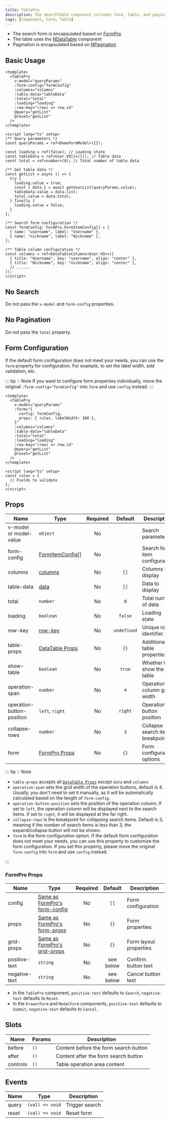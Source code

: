 ```yaml
---
title: TablePro
description: The SearchTable component includes form, table, and pagination components
tags: [Component, Form, Table]
---
```


- The search form is encapsulated based on [FormPro](/en/components/form-pro)
- The table uses the [NDataTable](https://www.naiveui.com/en-US/os-theme/components/data-table) component
- Pagination is encapsulated based on [NPagination](https://www.naiveui.com/en-US/os-theme/components/pagination)

## Basic Usage

```vue [vue]
<template>
  <TablePro
    v-model="queryParams"
    :form-config="formConfig"
    :columns="columns"
    :table-data="tableData"
    :total="total"
    :loading="loading"
    :row-key="(row) => row.id"
    @query="getList"
    @reset="getList"
  />
</template>

<script lang="ts" setup>
/** Query parameters */
const queryParams = ref<DemoFormModel>({});

const loading = ref(false); // Loading state
const tableData = ref<User.VO[]>([]); // Table data
const total = ref<number>(0); // Total number of table data

/** Get table data */
const getList = async () => {
  try {
    loading.value = true;
    const { data } = await getUserList(queryParams.value);
    tableData.value = data.list;
    total.value = data.total;
  } finally {
    loading.value = false;
  }
};

/** Search form configuration */
const formConfig: FormPro.FormItemConfig[] = [
  { name: "username", label: "Username" },
  { name: "nickname", label: "Nickname" },
];

/** Table column configuration */
const columns = ref<DataTableColumns<User.VO>>([
  { title: "Username", key: "username", align: "center" },
  { title: "Nickname", key: "nickname", align: "center" },
  // ......
]);
</script>
```

## No Search

Do not pass the `v-model` and `form-config` properties.

## No Pagination

Do not pass the `total` property.

## Form Configuration

If the default form configuration does not meet your needs, you can use the `form` property for configuration. For example, to set the label width, add validation, etc.

::: tip 💡 Note
If you want to configure form properties individually, move the original `:form-config="formConfig"` into `form` and use `config` instead.
:::

```vue [vue]
<template>
  <TablePro
    v-model="queryParams"
    :form="{
      config: formConfig,
      props: { rules, labelWidth: 100 },
    }"
    :columns="columns"
    :table-data="tableData"
    :total="total"
    :loading="loading"
    :row-key="(row) => row.id"
    @query="getList"
    @reset="getList"
  />
</template>

<script lang="ts" setup>
const rules = {
  // Fields to validate
};
</script>
```

## Props

| Name | Type | Required | Default | Description |
| --- | --- | :--: | :--: | --- |
| v-model or model-value | `object` | No | | Search parameters |
| form-config | [FormItemConfig[]](/en/components/form-pro#formitemconfig) | No | | Search form item configuration |
| columns | [columns](https://www.naiveui.com/en-US/os-theme/components/data-table#DataTable-Props) | No | `[]` | Columns to display |
| table-data | [data](https://www.naiveui.com/en-US/os-theme/components/data-table#DataTable-Props) | No | `[]` | Data to display |
| total | `number` | No | `0` | Total number of data |
| loading | `boolean` | No | `false` | Loading state |
| row-key | [row-key](https://www.naiveui.com/en-US/os-theme/components/data-table#DataTable-Props) | No | `undefined` | Unique row identifier |
| table-props | [DataTable Props](https://www.naiveui.com/en-US/os-theme/components/data-table#DataTable-Props) | No | `{}` | Additional table properties |
| show-table | `boolean` | No | `true` | Whether to show the table |
| operation-span | `number` | No | `4` | Operation column grid width |
| operation-button-position | `left`, `right` | No | `right` | Operation button position |
| collapse-rows | `number` | No | `3` | Collapse search item breakpoint |
| form | [FormPro Props](/en/components/table-pro#formpro-props) | No | `{}` | Form configuration options |

::: tip 💡 Note

- `table-props` accepts all [`DataTable Props`](https://www.naiveui.com/en-US/os-theme/components/data-table#DataTable-Props) except `data` and `columns`
- `operation-span` sets the grid width of the operation buttons, default is 4. Usually, you don't need to set it manually, as it will be automatically calculated based on the length of `form-config`.
- `operation-button-position` sets the position of the operation column. If set to `left`, the operation column will be displayed next to the search items. If set to `right`, it will be displayed at the far right.
- `collapse-rows` is the breakpoint for collapsing search items. Default is 3, meaning if the number of search items is less than 3, the expand/collapse button will not be shown.
- `form` is the form configuration option. If the default form configuration does not meet your needs, you can use this property to customize the form configuration. If you set this property, please move the original `form-config` into `form` and use `config` instead.

:::

### FormPro Props

| Name | Type | Required | Default | Description |
| --- | --- | :--: | :--: | --- |
| config | [Same as FormPro's form-config](/en/components/form-pro#formitemconfig) | No | `[]` | Form configuration |
| props | [Same as FormPro's form-props](/en/components/form-pro#props)  | No | `{}` | Form properties |
| grid-props | [Same as FormPro's grid-props](/en/components/form-pro#props) | No | `{}` | Form layout properties |
| positive-text | `string` | No | see below | Confirm button text |
| negative-text | `string` | No | see below | Cancel button text |

- In the `TablePro` component, `positive-text` defaults to `Search`, `negative-text` defaults to `Reset`.
- In the `DrawerForm` and `ModalForm` components, `positive-text` defaults to `Submit`, `negative-text` defaults to `Cancel`.


## Slots

| Name | Params | Description |
| --- | --- | --- |
| before | `()` | Content before the form search button |
| after | `()` | Content after the form search button |
| controls | `()` | Table operation area content |

## Events

| Name | Type | Description |
| --- | --- | --- |
| query | `(val) => void` | Trigger search |
| reset | `(val) => void` | Reset form |
